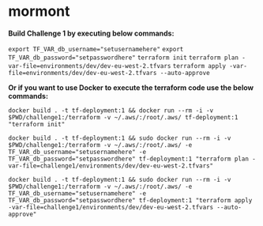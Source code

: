 # mormont

**Build Challenge 1 by executing below commands:**

`export TF_VAR_db_username="setusernamehere"`
`export TF_VAR_db_password="setpasswordhere"`
`terraform init`
`terraform plan -var-file=environments/dev/dev-eu-west-2.tfvars`
`terraform apply -var-file=environments/dev/dev-eu-west-2.tfvars --auto-approve`

**Or if you want to use Docker to execute the terraform code use the below commands:**

`docker build . -t tf-deployment:1 && docker run --rm -i -v $PWD/challenge1:/terraform -v ~/.aws/:/root/.aws/ tf-deployment:1 "terraform init"`

`docker build . -t tf-deployment:1 && sudo docker run --rm -i -v $PWD/challenge1:/terraform -v ~/.aws/:/root/.aws/ -e TF_VAR_db_username="setusernamehere" -e TF_VAR_db_password="setpasswordhere" tf-deployment:1 "terraform plan -var-file=challenge1/environments/dev/dev-eu-west-2.tfvars"`

`docker build . -t tf-deployment:1 && sudo docker run --rm -i -v $PWD/challenge1:/terraform -v ~/.aws/:/root/.aws/ -e TF_VAR_db_username="setusernamehere" -e TF_VAR_db_password="setpasswordhere" tf-deployment:1 "terraform apply -var-file=challenge1/environments/dev/dev-eu-west-2.tfvars --auto-approve"`

